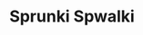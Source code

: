 ---
slug: sprunki-spwalki-2635
title: Sprunki Spwalki
description: "Sprunki Spwalki is an exciting online game. Play for free directly in your browser!"
icon: /images/popular_mods/Sprunki Spwalki.png
url: https://wowtbc.net/sprunkin/spwalki/index.html
previewImage: /images/popular_mods/Sprunki Spwalki.png
type: popular mods

# SEO配置
seo:
  title: "Sprunki Spwalki - Play Free Online Game | Fun Browser Games"
  description: "Sprunki Spwalki - Play this fun online game for free in your browser. No download required!"
  ogImage: "/images/popular_mods/Sprunki Spwalki.png"
  keywords: "sprunki-spwalki-2635, online game, browser game, free game, popular mods game, play online"

videoUrls:
  - https://www.youtube.com/embed/example1
  - https://www.youtube.com/embed/example2

whyPlay:
  title: "Why Play Sprunki Spwalki?"
  items:
    - "Immersive Gameplay: Sprunki Spwalki offers an engaging and immersive gaming experience that will keep you entertained for hours"
    - "Challenging Levels: Test your skills with increasingly difficult challenges and obstacles"
    - "Beautiful Graphics: Enjoy stunning visuals and smooth animations that bring the game world to life"
    - "Regular Updates: New content and features are added regularly to keep the game fresh and exciting"
    - "Free to Play: Experience all the fun without spending a penny"
    - "Community Features: Connect with other players, share strategies, and compete for high scores"
    - "Cross-Platform: Play on any device with a web browser, no downloads required"

features:
  title: "Key Features of Sprunki Spwalki"
  image: "/images/popular_mods/Sprunki Spwalki.png"
  items:
    - "Intuitive Controls: Easy to learn controls make Sprunki Spwalki accessible for players of all skill levels"
    - "Multiple Game Modes: Enjoy various gameplay options that provide different challenges and experiences"
    - "Character Customization: Personalize your gaming experience with unique characters and items"
    - "Achievement System: Complete special tasks to earn rewards and recognition"
    - "Leaderboards: Compete with players worldwide and see who can achieve the highest scores"

characteristics:
  title: "Game Characteristics"
  image: "/images/popular_mods/Sprunki Spwalki.png"
  items:
    - "Genre: Popular mods game with elements of strategy and skill"
    - "Difficulty: Suitable for both casual gamers and those seeking a challenge"
    - "Play Time: Quick sessions or extended gameplay, depending on your preference"
    - "Art Style: Vibrant and engaging visuals that enhance the gaming experience"
    - "Sound Design: Immersive audio that complements the gameplay perfectly"

info: "Sprunki Spwalki is an exciting online game that offers players a unique and engaging gaming experience. With its intuitive controls, stunning visuals, and challenging gameplay, Sprunki Spwalki provides hours of entertainment for players of all ages and skill levels. Whether you're looking for a quick gaming session during a break or an extended play session, Sprunki Spwalki delivers an immersive experience that will keep you coming back for more. The game features multiple levels of increasing difficulty, ensuring that players are constantly challenged as they progress. With regular updates adding new content and features, Sprunki Spwalki remains fresh and exciting, providing endless entertainment options for its growing community of players."

howToPlayIntro: "Welcome to Sprunki Spwalki! This guide will walk you through the basics and help you master the game. Whether you're a beginner or looking to improve your skills, these tips and instructions will enhance your gaming experience."

howToPlaySteps:
  - title: "Getting Started"
    description: "Begin your Sprunki Spwalki adventure by familiarizing yourself with the controls. Use your keyboard or mouse to navigate through the game interface. The tutorial will guide you through the basic mechanics and help you understand the objectives."
  - title: "Understanding the Objectives"
    description: "In Sprunki Spwalki, your main goal is to progress through levels by completing specific objectives. Each level presents unique challenges that require different strategies and approaches."
  - title: "Mastering the Controls"
    description: "Practice using the controls to improve your precision and reaction time. Sprunki Spwalki requires quick reflexes and strategic thinking to overcome obstacles and defeat opponents."
  - title: "Utilizing Power-ups"
    description: "Collect power-ups throughout the game to enhance your abilities and overcome difficult challenges. Each power-up offers unique advantages that can be crucial for success."
  - title: "Developing Strategies"
    description: "As you progress in Sprunki Spwalki, develop effective strategies for different scenarios. Analyze patterns, anticipate challenges, and adapt your approach to maximize your performance."

faq:
  title: "Frequently Asked Questions about Sprunki Spwalki"
  items:
    - question: "Is Sprunki Spwalki free to play?"
      answer: "Yes, Sprunki Spwalki is completely free to play directly in your web browser. No downloads or purchases are required to enjoy the full game experience."
    - question: "Can I play Sprunki Spwalki on mobile devices?"
      answer: "Yes, Sprunki Spwalki is optimized for both desktop and mobile play. You can enjoy the game on any device with a web browser and internet connection."
    - question: "Are there any in-game purchases?"
      answer: "While Sprunki Spwalki is free to play, there may be optional in-game purchases available for cosmetic items or additional features that don't affect core gameplay."
    - question: "How often is Sprunki Spwalki updated?"
      answer: "The developers regularly update Sprunki Spwalki with new content, features, and improvements based on player feedback and game performance."
    - question: "Can I play Sprunki Spwalki offline?"
      answer: "Currently, Sprunki Spwalki requires an internet connection to play as it's a browser-based online game."
    - question: "Is Sprunki Spwalki suitable for children?"
      answer: "Yes, Sprunki Spwalki is designed to be family-friendly and suitable for players of all ages."
    - question: "How do I report bugs or issues?"
      answer: "If you encounter any problems while playing Sprunki Spwalki, you can report them through the game's support page or contact the developers directly through their website."
    - question: "Still Have Questions?"
      answer: "If you have additional questions about Sprunki Spwalki that aren't covered in this FAQ, please visit our support center or contact our customer service team for assistance."
---